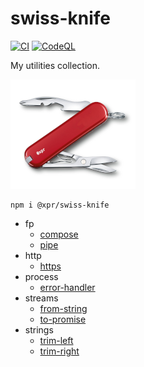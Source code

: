 # swiss-knife

[![CI](https://github.com/ziv/swiss-knife/actions/workflows/main.yml/badge.svg)](https://github.com/ziv/swiss-knife/actions/workflows/main.yml)
[![CodeQL](https://github.com/ziv/swiss-knife/actions/workflows/codeql-analysis.yml/badge.svg)](https://github.com/ziv/swiss-knife/actions/workflows/codeql-analysis.yml)

My utilities collection.

![](assets/xpr.png)

```shell
npm i @xpr/swiss-knife
```

* fp
    * [compose](src/fp/compose.md)
    * [pipe](src/fp/pipe.md)
* http
    * [https](src/http/https.md)
* process
    * [error-handler](src/process/error-handler.md)
* streams
    * [from-string](src/streams/from-string.md)
    * [to-promise](src/streams/from-string.md)
* strings
    * [trim-left](src/strings/trim-left.ts)
    * [trim-right](src/strings/trim-right.ts)
